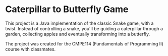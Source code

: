 # Caterpillar to Butterfly Game

This project is a Java implementation of the classic Snake game, with a twist. Instead of controlling a snake, you'll be guiding a caterpillar through a garden, collecting apples and eventually transforming into a butterfly.

The project was created for the CMPE114 (Fundamentals of Programming II) course with classmates.
